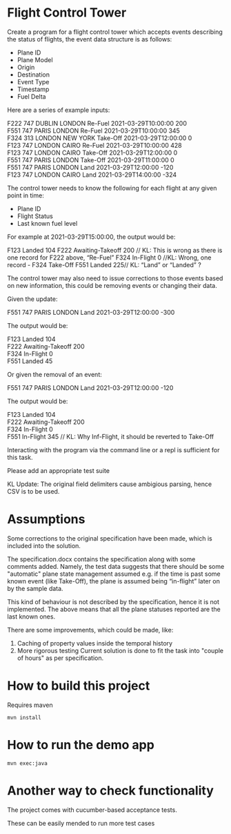 # Flight Control Tower

Create a program for a flight control tower which accepts events describing the
status of flights, the event data structure is as follows:

 - Plane ID
 - Plane Model
 - Origin
 - Destination
 - Event Type
 - Timestamp
 - Fuel Delta

Here are a series of example inputs:

  F222 747 DUBLIN LONDON Re-Fuel 2021-03-29T10:00:00 200  
  F551 747 PARIS LONDON Re-Fuel 2021-03-29T10:00:00 345  
  F324 313 LONDON NEW YORK Take-Off 2021-03-29T12:00:00 0  
  F123 747 LONDON CAIRO Re-Fuel 2021-03-29T10:00:00 428  
  F123 747 LONDON CAIRO Take-Off 2021-03-29T12:00:00 0  
  F551 747 PARIS LONDON Take-Off 2021-03-29T11:00:00 0  
  F551 747 PARIS LONDON Land 2021-03-29T12:00:00 -120  
  F123 747 LONDON CAIRO Land 2021-03-29T14:00:00 -324  

The control tower needs to know the following for each flight at any given point
in time:

 - Plane ID
 - Flight Status
 - Last known fuel level

For example at 2021-03-29T15:00:00, the output would be:

  F123 Landed 104
  F222 Awaiting-Takeoff 200 // KL: This is wrong as there is one record for F222 above, “Re-Fuel”
  F324 In-Flight 0 //KL: Wrong, one record - F324 Take-Off
  F551 Landed 225// KL: “Land” or “Landed” ?

The control tower may also need to issue corrections to those events based on
new information, this could be removing events or changing their data.

Given the update:

  F551 747 PARIS LONDON Land 2021-03-29T12:00:00 -300

The output would be:

  F123 Landed 104  
  F222 Awaiting-Takeoff 200  
  F324 In-Flight 0  
  F551 Landed 45  

Or given the removal of an event:

  F551 747 PARIS LONDON Land 2021-03-29T12:00:00 -120

The output would be:

  F123 Landed 104  
  F222 Awaiting-Takeoff 200  
  F324 In-Flight 0  
  F551 In-Flight 345 // KL: Why Inf-Flight, it should be reverted to Take-Off  

Interacting with the program via the command line or a repl is sufficient for
this task.

Please add an appropriate test suite

KL Update:
The original field delimiters cause ambigious parsing, hence CSV is to be used.

# Assumptions
Some corrections to the original specification have been made, which is included into the solution.

The specification.docx contains the specification along with some comments added.
Namely, the test data suggests that there should be some "automatic" plane state management
assumed e.g. if the time is past some known event (like Take-Off), the plane is assumed being “in-flight” later on by the sample data.

This kind of behaviour is not described by the specification, hence it is not implemented.
The above means that all the plane statuses reported are the last known ones.

There are some improvements, which could be made, like:
1) Caching of property values inside the temporal history
2) More rigorous testing 
Current solution is done to fit the task into "couple of hours" as per specification.

# How to build this project
Requires maven
```
mvn install
```
# How to run the demo app
```
mvn exec:java
```
# Another way to check functionality
The project comes with cucumber-based acceptance tests. 

These can be easily mended to run more test cases
